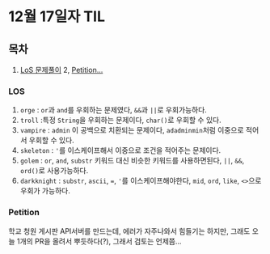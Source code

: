 # 12월 17일자 TIL

## 목차

1. [LoS 문제풀이](./LOS)
2, [Petition...](./Petition)
### LOS

1. `orge` : `or`과 `and`를 우회하는 문제였다, `&&`과 `||`로 우회가능하다.
2. `troll` :특정 `String`을 우회하는 문제이다, `char()`로 우회할 수 있다.
3. `vampire` : `admin` 이 공백으로 치환되는 문제이다, `adadminmin`처럼 이중으로 적어서 우회할 수 있다.
4. `skeleton` : `'`를 이스케이프해서 이중으로 조건을 적어주는 문제이다.
5. `golem` : `or`, `and`, `substr` 키워드 대신 비슷한 키워드를 사용하면된다, `||`, `&&`, `ord()`로 사용가능하다.
6. `darkknight` : `substr`, `ascii`, `=`, `'`를 이스케이프해야한다, `mid`, `ord`, `like`, `<>`으로 우회가 가능하다.

### Petition

학교 청원 게시판 API서버를 만드는데, 에러가 자주나와서 힘들기는 하지만, 그래도 오늘 1개의 PR을 올려서 뿌듯하다(?), 그래서 검토는 언제쯤...

